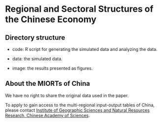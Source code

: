 # Regional and Sectoral Structures of the Chinese Economy

## Directory structure

* code: R script for generating the simulated data and analyzing the data. 

* data: the simulated data.

* image: the results presented as figures.

## About the MIORTs of China

We have no right to share the original data used in the paper.

To apply to gain access to the multi-regional input-output tables of China,
please contact [Institute of Geographic Sciences and Natural Resources Research, Chinese Academy of Sciences](mailto:mriochina@igsnrr.ac.cn).
